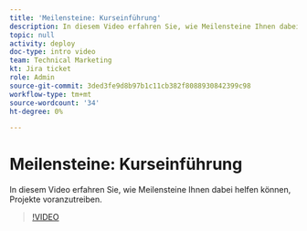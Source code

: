 ```yaml
---
title: 'Meilensteine: Kurseinführung'
description: In diesem Video erfahren Sie, wie Meilensteine Ihnen dabei helfen können, Projekte voranzutreiben.
topic: null
activity: deploy
doc-type: intro video
team: Technical Marketing
kt: Jira ticket
role: Admin
source-git-commit: 3ded3fe9d8b97b1c11cb382f8088930842399c98
workflow-type: tm+mt
source-wordcount: '34'
ht-degree: 0%

---
```


# Meilensteine: Kurseinführung

In diesem Video erfahren Sie, wie Meilensteine Ihnen dabei helfen können, Projekte voranzutreiben.

>[!VIDEO](https://video.tv.adobe.com/v/335203/?quality=12)
